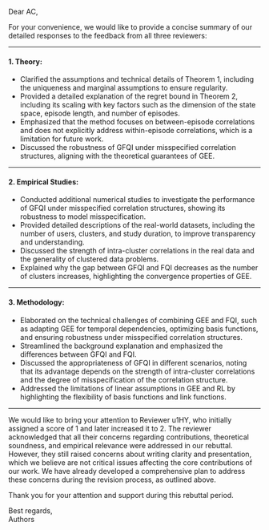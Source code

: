 Dear AC,

For your convenience, we would like to provide a concise summary of our detailed responses to the feedback from all three reviewers:

---

#### **1. Theory:**
- Clarified the assumptions and technical details of Theorem 1, including the uniqueness and marginal assumptions to ensure regularity.  
- Provided a detailed explanation of the regret bound in Theorem 2, including its scaling with key factors such as the dimension of the state space, episode length, and number of episodes.  
- Emphasized that the method focuses on between-episode correlations and does not explicitly address within-episode correlations, which is a limitation for future work.  
- Discussed the robustness of GFQI under misspecified correlation structures, aligning with the theoretical guarantees of GEE.

---

#### **2. Empirical Studies:**
- Conducted additional numerical studies to investigate the performance of GFQI under misspecified correlation structures, showing its robustness to model misspecification.
- Provided detailed descriptions of the real-world datasets, including the number of users, clusters, and study duration, to improve transparency and understanding.  
- Discussed the strength of intra-cluster correlations in the real data and the generality of clustered data problems.  
- Explained why the gap between GFQI and FQI decreases as the number of clusters increases, highlighting the convergence properties of GEE.  

---

#### **3. Methodology:**
- Elaborated on the technical challenges of combining GEE and FQI, such as adapting GEE for temporal dependencies, optimizing basis functions, and ensuring robustness under misspecified correlation structures.  
- Streamlined the background explanation and emphasized the differences between GFQI and FQI.  
- Discussed the appropriateness of GFQI in different scenarios, noting that its advantage depends on the strength of intra-cluster correlations and the degree of misspecification of the correlation structure.  
- Addressed the limitations of linear assumptions in GEE and RL by highlighting the flexibility of basis functions and link functions.

---


We would like to bring your attention to Reviewer u1HY, who initially assigned a score of 1 and later increased it to 2. The reviewer acknowledged that all their concerns regarding contributions, theoretical soundness, and empirical relevance were addressed in our rebuttal. However, they still raised concerns about writing clarity and presentation, which we believe are not critical issues affecting the core contributions of our work. We have already developed a comprehensive plan to address these concerns during the revision process, as outlined above.

Thank you for your attention and support during this rebuttal period.

Best regards,  
Authors
